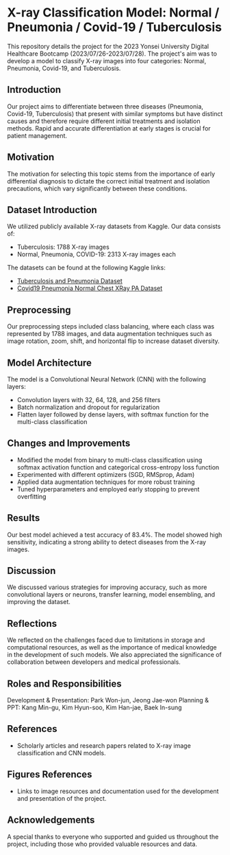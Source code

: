 # X-ray Classification Model: Normal / Pneumonia / Covid-19 / Tuberculosis

This repository details the project for the 2023 Yonsei University Digital Healthcare Bootcamp (2023/07/26-2023/07/28). The project's aim was to develop a model to classify X-ray images into four categories: Normal, Pneumonia, Covid-19, and Tuberculosis.

## Introduction
Our project aims to differentiate between three diseases (Pneumonia, Covid-19, Tuberculosis) that present with similar symptoms but have distinct causes and therefore require different initial treatments and isolation methods. Rapid and accurate differentiation at early stages is crucial for patient management.

## Motivation
The motivation for selecting this topic stems from the importance of early differential diagnosis to dictate the correct initial treatment and isolation precautions, which vary significantly between these conditions.

## Dataset Introduction
We utilized publicly available X-ray datasets from Kaggle. Our data consists of:
- Tuberculosis: 1788 X-ray images
- Normal, Pneumonia, COVID-19: 2313 X-ray images each

The datasets can be found at the following Kaggle links:
- [Tuberculosis and Pneumonia Dataset](https://www.kaggle.com/datasets/roshanmaur/imbalanced-tuberculosis-and-pnuemonia-dataset?resource=download)
- [Covid19 Pneumonia Normal Chest XRay PA Dataset](https://www.kaggle.com/datasets/amanullahasraf/covid19-pneumonia-normal-chest-xray-pa-dataset)

## Preprocessing
Our preprocessing steps included class balancing, where each class was represented by 1788 images, and data augmentation techniques such as image rotation, zoom, shift, and horizontal flip to increase dataset diversity.

## Model Architecture
The model is a Convolutional Neural Network (CNN) with the following layers:
- Convolution layers with 32, 64, 128, and 256 filters
- Batch normalization and dropout for regularization
- Flatten layer followed by dense layers, with softmax function for the multi-class classification

## Changes and Improvements
- Modified the model from binary to multi-class classification using softmax activation function and categorical cross-entropy loss function
- Experimented with different optimizers (SGD, RMSprop, Adam)
- Applied data augmentation techniques for more robust training
- Tuned hyperparameters and employed early stopping to prevent overfitting

## Results
Our best model achieved a test accuracy of 83.4%. The model showed high sensitivity, indicating a strong ability to detect diseases from the X-ray images.

## Discussion
We discussed various strategies for improving accuracy, such as more convolutional layers or neurons, transfer learning, model ensembling, and improving the dataset.

## Reflections
We reflected on the challenges faced due to limitations in storage and computational resources, as well as the importance of medical knowledge in the development of such models. We also appreciated the significance of collaboration between developers and medical professionals.

## Roles and Responsibilities
Development & Presentation: Park Won-jun, Jeong Jae-won
Planning & PPT: Kang Min-gu, Kim Hyun-soo, Kim Han-jae, Baek In-sung

## References
- Scholarly articles and research papers related to X-ray image classification and CNN models.

## Figures References
- Links to image resources and documentation used for the development and presentation of the project.

## Acknowledgements
A special thanks to everyone who supported and guided us throughout the project, including those who provided valuable resources and data.
